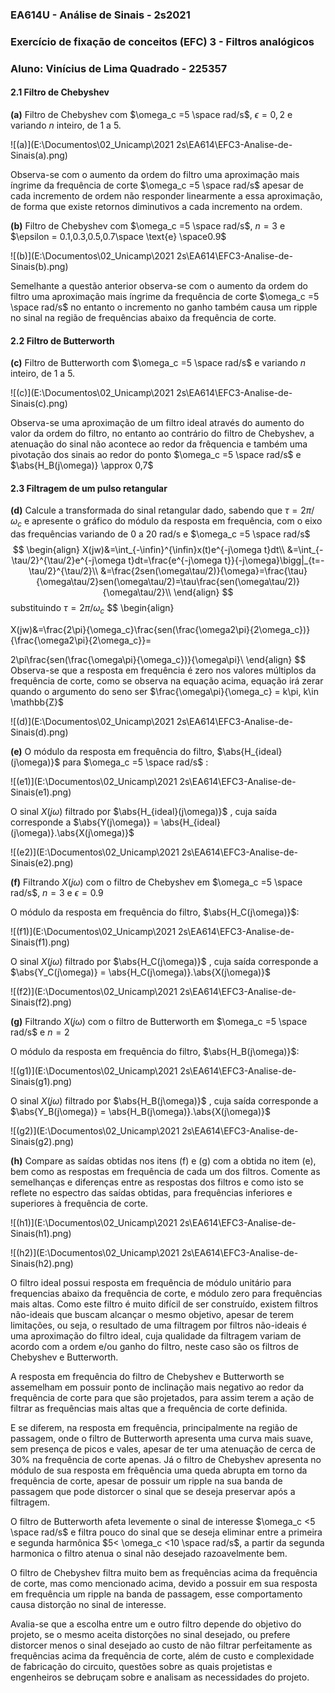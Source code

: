 ### EA614U - Análise de Sinais - 2s2021

### Exercício de fixação de conceitos (EFC) 3 - Filtros analógicos

### Aluno: Vinícius de Lima Quadrado - 225357

#### 2.1 Filtro de Chebyshev

**(a)** Filtro de Chebyshev com $\omega_c =5 \space rad/s$, $\epsilon = 0,2$ e variando $n$ inteiro, de 1 a 5. 

![(a)](E:\Documentos\02_Unicamp\2021 2s\EA614\EFC3-Analise-de-Sinais\(a).png)

Observa-se com o aumento da ordem do filtro uma aproximação mais íngrime da frequência de corte $\omega_c =5 \space rad/s$ apesar de cada incremento de ordem não responder linearmente a essa aproximação, de forma que existe retornos diminutivos a cada incremento na ordem.

**(b)** Filtro de Chebyshev com $\omega_c =5 \space rad/s$, $n = 3$ e $\epsilon = 0.1,0.3,0.5,0.7\space \text{e} \space0.9$ 

![(b)](E:\Documentos\02_Unicamp\2021 2s\EA614\EFC3-Analise-de-Sinais\(b).png)

Semelhante a questão anterior observa-se com o aumento da ordem do filtro uma aproximação mais íngrime da frequência de corte $\omega_c =5 \space rad/s$ no entanto o incremento no ganho também causa um ripple no sinal na região de frequências abaixo da frequência de corte.

#### 2.2 Filtro de Butterworth

**(c)** Filtro de Butterworth com $\omega_c =5 \space rad/s$ e variando $n$ inteiro, de 1 a 5. 

![(c)](E:\Documentos\02_Unicamp\2021 2s\EA614\EFC3-Analise-de-Sinais\(c).png)

Observa-se uma aproximação de um filtro ideal através do aumento do valor da ordem do filtro, no entanto ao contrário do filtro de Chebyshev, a atenuação do sinal não acontece ao redor da frêquencia  e também uma pivotação dos sinais ao redor do ponto $\omega_c =5 \space rad/s$ e $\abs{H_B(j\omega)} \approx 0,7$

#### 2.3 Filtragem de um pulso retangular

**(d)** Calcule a transformada do sinal retangular dado, sabendo que $\tau = 2\pi/\omega_c$ e apresente o gráfico do módulo da resposta em frequência, com o eixo das frequências variando de 0 a 20 rad/s e $\omega_c =5 \space rad/s$
$$
\begin{align}
X(jw)&=\int_{-\infin}^{\infin}x(t)e^{-j\omega t}dt\\
&=\int_{-\tau/2}^{\tau/2}e^{-j\omega t}dt=\frac{e^{-j\omega t}}{-j\omega}\bigg|_{t=-\tau/2}^{\tau/2}\\
&=\frac{2sen(\omega\tau/2)}{\omega}=\frac{\tau}{\omega\tau/2}sen(\omega\tau/2)=\tau\frac{sen(\omega\tau/2)}{\omega\tau/2}\\
\end{align}
$$
substituindo $\tau = 2\pi/\omega_c$
$$
\begin{align}

X(jw)&=\frac{2\pi}{\omega_c}\frac{sen(\frac{\omega2\pi}{2\omega_c})}{\frac{\omega2\pi}{2\omega_c}}=

2\pi\frac{sen(\frac{\omega\pi}{\omega_c})}{\omega\pi}\\
\end{align}
$$
Observa-se que a resposta em frequência é zero nos valores múltiplos da frequência de corte, como se observa na equação acima, equação irá zerar quando o argumento do seno ser $\frac{\omega\pi}{\omega_c} = k\pi, k\in \mathbb{Z}$  

![(d)](E:\Documentos\02_Unicamp\2021 2s\EA614\EFC3-Analise-de-Sinais\(d).png)

**(e)** O módulo da resposta em frequência do filtro, $\abs{H_{ideal}(j\omega)}$ para $\omega_c =5 \space rad/s$ :

![(e1)](E:\Documentos\02_Unicamp\2021 2s\EA614\EFC3-Analise-de-Sinais\(e1).png)

O sinal $X(j\omega)$ filtrado por $\abs{H_{ideal}(j\omega)}$ , cuja saída corresponde a $\abs{Y(j\omega)} = \abs{H_{ideal}(j\omega)}.\abs{X(j\omega)}$

![(e2)](E:\Documentos\02_Unicamp\2021 2s\EA614\EFC3-Analise-de-Sinais\(e2).png)

**(f)** Filtrando $X(j\omega)$ com o filtro de Chebyshev em $\omega_c =5 \space rad/s$, $n = 3$ e $\epsilon =0.9$

O módulo da resposta em frequência do filtro, $\abs{H_C(j\omega)}$:

![(f1)](E:\Documentos\02_Unicamp\2021 2s\EA614\EFC3-Analise-de-Sinais\(f1).png)

O sinal $X(j\omega)$ filtrado por $\abs{H_C(j\omega)}$ , cuja saída corresponde a $\abs{Y_C(j\omega)} = \abs{H_C(j\omega)}.\abs{X(j\omega)}$

![(f2)](E:\Documentos\02_Unicamp\2021 2s\EA614\EFC3-Analise-de-Sinais\(f2).png)

**(g)** Filtrando $X(j\omega)$ com o filtro de Butterworth em $\omega_c =5 \space rad/s$ e $n = 2$

O módulo da resposta em frequência do filtro, $\abs{H_B(j\omega)}$:

![(g1)](E:\Documentos\02_Unicamp\2021 2s\EA614\EFC3-Analise-de-Sinais\(g1).png)


O sinal $X(j\omega)$ filtrado por $\abs{H_B(j\omega)}$ , cuja saída corresponde a $\abs{Y_B(j\omega)} = \abs{H_B(j\omega)}.\abs{X(j\omega)}$

![(g2)](E:\Documentos\02_Unicamp\2021 2s\EA614\EFC3-Analise-de-Sinais\(g2).png)

**(h)** Compare as saídas obtidas nos itens (f) e (g) com a obtida no item (e), bem como as respostas em frequência de cada um dos filtros. Comente as semelhanças e diferenças entre as respostas dos filtros e como isto se reflete no espectro das saídas obtidas, para frequências inferiores e superiores à frequência de corte.

![(h1)](E:\Documentos\02_Unicamp\2021 2s\EA614\EFC3-Analise-de-Sinais\(h1).png)

![(h2)](E:\Documentos\02_Unicamp\2021 2s\EA614\EFC3-Analise-de-Sinais\(h2).png)

O filtro ideal possui resposta em frequência de módulo unitário para frequencias abaixo da frequência de corte, e módulo zero para frequências mais altas. Como este filtro é muito difícil de ser construído, existem filtros não-ideais que buscam alcançar o mesmo objetivo, apesar de terem limitações, ou seja, o resultado de uma filtragem por filtros não-ideais é uma aproximação do filtro ideal, cuja qualidade da filtragem variam de acordo com a ordem e/ou ganho do filtro, neste caso são os filtros de Chebyshev e Butterworth. 

A resposta em frequência do filtro de Chebyshev e Butterworth se assemelham em possuir ponto de inclinação mais negativo ao redor da frequência de corte para que são projetados, para assim terem a ação de filtrar as frequências mais altas que a frequência de corte definida.

E se diferem, na resposta em frequência, principalmente na região de passagem, onde o filtro de Butterworth apresenta uma curva mais suave, sem presença de picos e vales, apesar de ter uma atenuação de cerca de 30% na frequência de corte apenas. Já o filtro de Chebyshev apresenta no módulo de sua resposta em frêquência uma queda abrupta em torno da frequência de corte, apesar de possuir um ripple na sua banda de passagem que pode distorcer o sinal que se deseja preservar após a filtragem.

O filtro de Butterworth afeta levemente o sinal de interesse $\omega_c <5 \space rad/s$ e filtra pouco do sinal que se deseja eliminar entre a primeira e segunda harmônica $5< \omega_c <10 \space rad/s$, a partir da segunda harmonica o filtro atenua o sinal não desejado razoavelmente bem.

O filtro de Chebyshev filtra muito bem as frequências acima da frequência de corte, mas como mencionado acima, devido a possuir em sua resposta em frequência um ripple na banda de passagem, esse comportamento causa distorção no sinal de interesse. 

Avalia-se que a escolha entre um e outro filtro depende do objetivo do projeto, se o mesmo aceita distorções no sinal desejado, ou prefere distorcer menos o sinal desejado ao custo de não filtrar perfeitamente as frequências acima da frequência de corte, além de custo e complexidade de fabricação do circuito, questões sobre as quais projetistas e engenheiros se debruçam sobre e analisam as necessidades do projeto.
